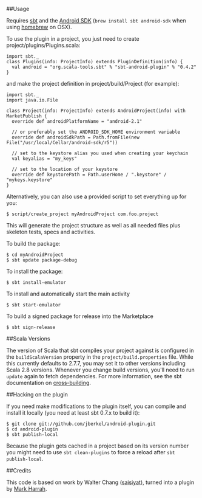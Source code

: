 ##Usage

Requires [sbt](http://simple-build-tool.googlecode.com/) and the [Android SDK](http://developer.android.com/sdk/index.html) (`brew install sbt android-sdk` when using [homebrew](http://github.com/mxcl/homebrew) on OSX).

To use the plugin in a project, you just need to create project/plugins/Plugins.scala:

    import sbt._
    class Plugins(info: ProjectInfo) extends PluginDefinition(info) {
      val android = "org.scala-tools.sbt" % "sbt-android-plugin" % "0.4.2"
    }

and make the project definition in project/build/Project (for example):

    import sbt._
    import java.io.File

    class Project(info: ProjectInfo) extends AndroidProject(info) with MarketPublish {
      override def androidPlatformName = "android-2.1"

      // or preferably set the ANDROID_SDK_HOME environment variable
      override def androidSdkPath = Path.fromFile(new File("/usr/local/Cellar/android-sdk/r5"))

      // set to the keystore alias you used when creating your keychain
      val keyalias = "my_keys"

      // set to the location of your keystore
      override def keystorePath = Path.userHome / ".keystore" / "mykeys.keystore"
    }


Alternatively, you can also use a provided script to set everything up for you:

    $ script/create_project myAndroidProject com.foo.project

This will generate the project structure as well as all needed files plus skeleton tests, specs and activities.

To build the package:

    $ cd myAndroidProject
    $ sbt update package-debug

To install the package:

    $ sbt install-emulator

To install and automatically start the main activity

    $ sbt start-emulator

To build a signed package for release into the Marketplace

    $ sbt sign-release

##Scala Versions

The version of Scala that sbt compiles your project against is configured in the `buildScalaVersion` property in the `project/build.properties` file. While this currently defaults to 2.7.7, you may set it to other versions including Scala 2.8 versions. Whenever you change build versions, you'll need to run `update` again to fetch dependencies. For more information, see the sbt documentation on [cross-building][cb].

[cb]: http://code.google.com/p/simple-build-tool/wiki/CrossBuild

##Hacking on the plugin

If you need make modifications to the plugin itself, you can compile and install it locally (you need at least sbt 0.7.x to build it):

    $ git clone git://github.com/jberkel/android-plugin.git
    $ cd android-plugin
    $ sbt publish-local    

Because the plugin gets cached in a project based on its version number you might need to use `sbt clean-plugins` to force a reload after `sbt publish-local`.

##Credits

This code is based on work by Walter Chang
([saisiyat](http://github.com/weihsiu/saisiyat/)), turned into a plugin by
[Mark Harrah](http://github.com/harrah).

